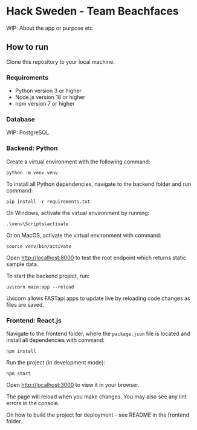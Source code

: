 # Hack Sweden - Team Beachfaces
WIP: About the app or purpose etc


## How to run
Clone this repository to your local machine.


### Requirements
- Python version 3 or higher
- Node.js version 18 or higher
- npm version 7 or higher

### Database
WIP: PostgreSQL

### Backend: Python
Create a virtual environment with the following command:

`python -m venv venv`

To install all Python dependencies, navigate to the backend folder and run command:

`pip install -r requirements.txt`

On Windows, activate the virtual environment by running:

`.\venv\Scripts\activate`

Or on MacOS, activate the virtual environment with command:

`source venv/bin/activate`

Open [http://localhost:8000](http://localhost:8000) to test the root endpoint which returns static sample data.

To start the backend project, run:

`uvicorn main:app --reload`

Uvicorn allows FASTapi apps to update live by reloading code changes as files are saved.

### Frontend: React.js
Navigate to the frontend folder, where the `package.json` file is located and install all dependencies with command:

`npm install`

Run the project (in development mode):

`npm start`

Open [http://localhost:3000](http://localhost:3000) to view it in your browser.

The page will reload when you make changes. You may also see any lint errors in the console.

On how to build the project for deployment - see README in the frontend folder.
